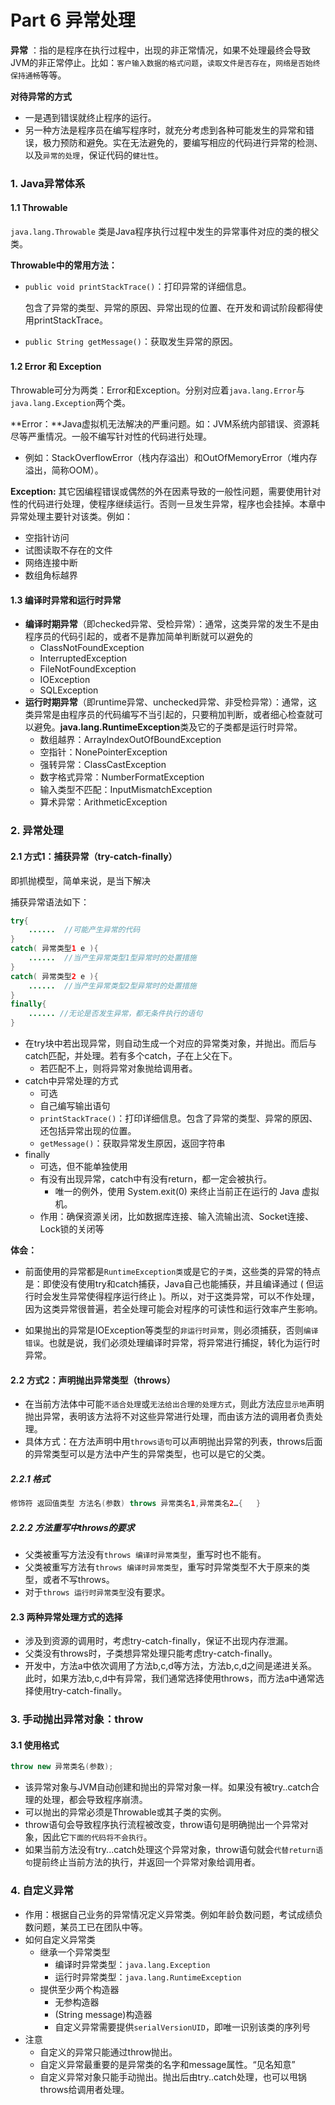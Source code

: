 # Part 6 异常处理

**异常** ：指的是程序在执行过程中，出现的非正常情况，如果不处理最终会导致JVM的非正常停止。比如：`客户输入数据的格式问题`，`读取文件是否存在`，`网络是否始终保持通畅`等等。

**对待异常的方式**

- 一是遇到错误就终止程序的运行。
- 另一种方法是程序员在编写程序时，就充分考虑到各种可能发生的异常和错误，极力预防和避免。实在无法避免的，要编写相应的代码进行异常的检测、以及`异常的处理`，保证代码的`健壮性`。

### 1. Java异常体系

#### 1.1 Throwable

`java.lang.Throwable` 类是Java程序执行过程中发生的异常事件对应的类的根父类。

**Throwable中的常用方法：**

* `public void printStackTrace()`：打印异常的详细信息。

  包含了异常的类型、异常的原因、异常出现的位置、在开发和调试阶段都得使用printStackTrace。

* `public String getMessage()`：获取发生异常的原因。



#### 1.2 Error 和 Exception

Throwable可分为两类：Error和Exception。分别对应着`java.lang.Error`与`java.lang.Exception`两个类。

**Error：**Java虚拟机无法解决的严重问题。如：JVM系统内部错误、资源耗尽等严重情况。一般不编写针对性的代码进行处理。

- 例如：StackOverflowError（栈内存溢出）和OutOfMemoryError（堆内存溢出，简称OOM）。

**Exception:** 其它因编程错误或偶然的外在因素导致的一般性问题，需要使用针对性的代码进行处理，使程序继续运行。否则一旦发生异常，程序也会挂掉。本章中异常处理主要针对该类。例如：

- 空指针访问
- 试图读取不存在的文件
- 网络连接中断
- 数组角标越界



#### 1.3 编译时异常和运行时异常

- **编译时期异常**（即checked异常、受检异常）：通常，这类异常的发生不是由程序员的代码引起的，或者不是靠加简单判断就可以避免的
  - ClassNotFoundException
  - InterruptedException
  - FileNotFoundException
  - IOException
  - SQLException
- **运行时期异常**（即runtime异常、unchecked异常、非受检异常）：通常，这类异常是由程序员的代码编写不当引起的，只要稍加判断，或者细心检查就可以避免。**java.lang.RuntimeException**类及它的子类都是运行时异常。
  - 数组越界：ArrayIndexOutOfBoundException
  - 空指针：NonePointerException
  - 强转异常：ClassCastException
  - 数字格式异常：NumberFormatException
  - 输入类型不匹配：InputMismatchException
  - 算术异常：ArithmeticException



### 2. 异常处理

#### 2.1 方式1：捕获异常（try-catch-finally）

即抓抛模型，简单来说，是当下解决

捕获异常语法如下：

~~~java
try{
	......	//可能产生异常的代码
}
catch( 异常类型1 e ){
	......	//当产生异常类型1型异常时的处置措施
}
catch( 异常类型2 e ){
	...... 	//当产生异常类型2型异常时的处置措施
}  
finally{
	...... //无论是否发生异常，都无条件执行的语句
} 
~~~

- 在try块中若出现异常，则自动生成一个对应的异常类对象，并抛出。而后与catch匹配，并处理。若有多个catch，子在上父在下。
  - 若匹配不上，则将异常对象抛给调用者。
- catch中异常处理的方式
  - 可选
  - 自己编写输出语句
  - `printStackTrace()`：打印详细信息。包含了异常的类型、异常的原因、还包括异常出现的位置。
  - `getMessage()`：获取异常发生原因，返回字符串
- finally
  - 可选，但不能单独使用
  - 有没有出现异常，catch中有没有return，都一定会被执行。
    - 唯一的例外，使用 System.exit(0) 来终止当前正在运行的 Java 虚拟机。
  - 作用：确保资源关闭，比如数据库连接、输入流输出流、Socket连接、Lock锁的关闭等

**体会：**

- 前面使用的异常都是`RuntimeException类`或是它的`子类`，这些类的异常的特点是：即使没有使用try和catch捕获，Java自己也能捕获，并且编译通过 ( 但运行时会发生异常使得程序运行终止 )。所以，对于这类异常，可以不作处理，因为这类异常很普遍，若全处理可能会对程序的可读性和运行效率产生影响。

- 如果抛出的异常是IOException等类型的`非运行时异常`，则必须捕获，否则`编译错误`。也就是说，我们必须处理编译时异常，将异常进行捕捉，转化为运行时异常。



#### 2.2 方式2：声明抛出异常类型（throws）

- 在当前方法体中可能`不适合处理`或`无法给出合理的处理方式`，则此方法应`显示地`声明抛出异常，表明该方法将不对这些异常进行处理，而由该方法的调用者负责处理。
- 具体方式：在方法声明中用`throws语句`可以声明抛出异常的列表，throws后面的异常类型可以是方法中产生的异常类型，也可以是它的父类。

##### 2.2.1 格式

```java
修饰符 返回值类型 方法名(参数) throws 异常类名1,异常类名2…{   }	
```

##### 2.2.2 方法重写中throws的要求

- 父类被重写方法没有`throws 编译时异常类型`，重写时也不能有。
- 父类被重写方法有`throws 编译时异常类型`，重写时异常类型不大于原来的类型，或者不写throws。
- 对于`throws 运行时异常类型`没有要求。



#### 2.3 两种异常处理方式的选择

- 涉及到资源的调用时，考虑try-catch-finally，保证不出现内存泄漏。
- 父类没有throws时，子类想异常处理只能考虑try-catch-finally。
- 开发中，方法a中依次调用了方法b,c,d等方法，方法b,c,d之间是递进关系。此时，如果方法b,c,d中有异常，我们通常选择使用throws，而方法a中通常选择使用try-catch-finally。



### 3. 手动抛出异常对象：throw

#### 3.1 使用格式

```java
throw new 异常类名(参数);
```

- 该异常对象与JVM自动创建和抛出的异常对象一样。如果没有被try..catch合理的处理，都会导致程序崩溃。
- 可以抛出的异常必须是Throwable或其子类的实例。
- throw语句会导致程序执行流程被改变，throw语句是明确抛出一个异常对象，因此它`下面的代码将不会执行`。
- 如果当前方法没有try...catch处理这个异常对象，throw语句就会`代替return语句`提前终止当前方法的执行，并返回一个异常对象给调用者。



### 4. 自定义异常

- 作用：根据自己业务的异常情况定义异常类。例如年龄负数问题，考试成绩负数问题，某员工已在团队中等。
- 如何自定义异常类
  - 继承一个异常类型
    - 编译时异常类型：`java.lang.Exception`
    - 运行时异常类型：`java.lang.RuntimeException`
  - 提供至少两个构造器
    - 无参构造器
    - (String message)构造器
    - 自定义异常需要提供`serialVersionUID`，即唯一识别该类的序列号
- 注意
  - 自定义的异常只能通过throw抛出。
  - 自定义异常最重要的是异常类的名字和message属性。“见名知意”
  - 自定义异常对象只能手动抛出。抛出后由try..catch处理，也可以甩锅throws给调用者处理。

